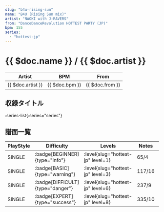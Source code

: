 ```yaml
---
slug: "b4u-rising-sun"
name: "B4U (Rising Sun mix)"
artist: "NAOKI with J-RAVERS"
from: "DanceDanceRevolution HOTTEST PARTY (JP)"
bpm: 155
series:
  - "hottest-jp"
---
```


# {{ $doc.name }} / {{ $doc.artist }}

|Artist|BPM|From|
|------|---|----|
|{{ $doc.artist }}|{{ $doc.bpm }}|{{ $doc.from }}|

## 収録タイトル

:series-list{:series="series"}

## 譜面一覧

|PlayStyle|Difficulty|Levels|Notes|Movie|
|---------|----------|------|-----|-----|
|SINGLE| :badge[BEGINNER]{type="info"}|<div class="field is-grouped is-grouped-multiline"> :level{slug="hottest-jp" level=1}</div>|65/4||
|SINGLE| :badge[BASIC]{type="warning"}|<div class="field is-grouped is-grouped-multiline"> :level{slug="hottest-jp" level=3}</div>|117/16||
|SINGLE| :badge[DIFFICULT]{type="danger"}|<div class="field is-grouped is-grouped-multiline"> :level{slug="hottest-jp" level=6}</div>|237/9||
|SINGLE| :badge[EXPERT]{type="success"}|<div class="field is-grouped is-grouped-multiline"> :level{slug="hottest-jp" level=8}</div>|335/10||
